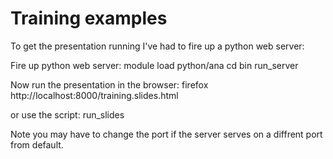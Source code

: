 Training examples
=================

To get the presentation running I've had to fire up a python web server:



Fire up python web server:
	module load python/ana
	cd bin
	run_server

Now run the presentation in the browser:
	firefox http://localhost:8000/training.slides.html

or use the script:
	run_slides

Note you may have to change the port if the server serves on a diffrent port from default.



